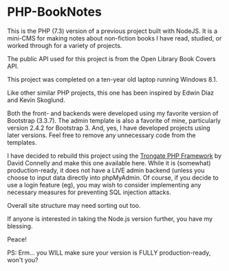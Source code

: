 # PHP-BookNotes

This is the PHP (7.3) version of a previous project built with NodeJS. It is a mini-CMS for making notes about non-fiction books I have read, studied, or worked through for a variety of projects.

<p>The public API used for this project is from the Open Library Book Covers API.</p>

<p>This project was completed on a ten-year old laptop running Windows 8.1.</p>

<p>Like other similar PHP projects, this one has been inspired by Edwin Diaz and Kevin Skoglund.</p>

<p>Both the front- and backends were developed using my favorite version of Bootstrap (3.3.7). The admin template is also a favorite of mine, particularly version 2.4.2 for Bootstrap 3. And, yes, I have developed projects using later versions. Feel free to remove any unnecessary code from the templates.</p>

<p>I have decided to rebuild this project using the <a href="https://trongate.io" target="_blank">Trongate PHP Framework</a> by David Connelly and make this one available here. While it is (somewhat) production-ready, it does not have a LIVE admin backend (unless you choose to input data directly into phpMyAdmin. Of course, if you decide to use a login feature (eg), you may wish to consider implementing any necessary measures for preventing SQL injection attacks.</p>
<p>Overall site structure may need sorting out too.</p>

<p>If anyone is interested in taking the Node.js version further, you have my blessing.</p>
<p>Peace!</p>
<p>PS: Erm... you WILL make sure your version is FULLY production-ready, won't you?</p>
